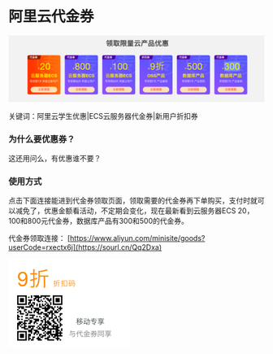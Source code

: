 # 阿里云代金券

![img1](./WX20200418-001345.png)

关键词：阿里云学生优惠|ECS云服务器代金券|新用户折扣券

### 为什么要优惠券？
这还用问么，有优惠谁不要？

### 使用方式
点击下面连接能进到代金券领取页面，领取需要的代金券再下单购买，支付时就可以减免了，优惠金额看活动，不定期会变化，现在最新看到云服务器ECS 20，100和800元代金券，数据库产品有300和500的代金券。

代金券领取连接： 
[https://www.aliyun.com/minisite/goods?userCode=rxectx6j](https://sourl.cn/Qq2Dxa)


![img1](./WX20200418-001501.png)




